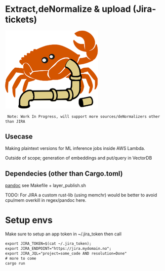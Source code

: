 # Extract,deNormalize & upload (Jira-tickets)
<img src="logo.svg" alt="Alt Text" width="300">

     Note: Work In Progress, will support more sources/deNormalizers other than JIRA

## Usecase 

Making plaintext versions for ML inference jobs inside AWS Lambda.

Outside of scope; generation of embeddings and put/query in VectorDB 

## Dependecies (other than Cargo.toml)

[pandoc](https://pandoc.org/installing.html) see Makefile + layer_publish.sh 

TODO: For JIRA a custom rust-lib (using memchr) would be better to avoid cpu/mem overkill in regex/pandoc here.


# Setup envs

Make sure to setup an app token in ~/.jira_token then call

    export JIRA_TOKEN=$(cat ~/.jira_token);
    export JIRA_ENDPOINT="https://jira.mydomain.no";
    export JIRA_JQL="project=some_code AND resolution=Done"
    # more to come
    cargo run


